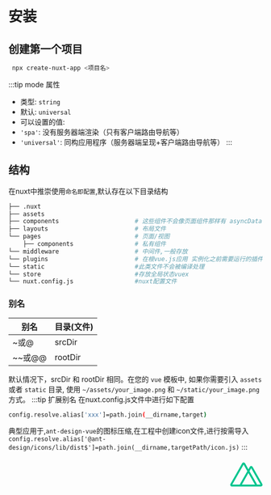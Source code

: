 # 安装
## 创建第一个项目
```sh
 npx create-nuxt-app <项目名>
```
:::tip mode 属性
- 类型: `string`
- 默认: `universal`
 - 可以设置的值:
 - `'spa'`: 没有服务器端渲染（只有客户端路由导航等）
 - `'universal'`: 同构应用程序（服务器端呈现+客户端路由导航等）
:::
## 结构
在nuxt中推崇使用`命名即配置`,默认存在以下目录结构
```bash
├── .nuxt
├── assets
├── components                     # 这些组件不会像页面组件那样有 asyncData 方法的特性
├── layouts                        # 布局文件
└── pages                          # 页面/视图
    ├── components                 # 私有组件 
└── middleware                     # 中间件,一般存放
└── plugins                        # 在根vue.js应用 实例化之前需要运行的插件,比如axios 
└── static                         #此类文件不会被编译处理
└── store                          #存放全局状态vuex
└── nuxt.config.js                 #nuxt配置文件
```
### 别名
|别名|目录(文件)|
|----|---------|
|~或@|srcDir|
|~~或@@|rootDir|
默认情况下，srcDir 和 rootDir 相同。在您的 `vue` 模板中, 如果你需要引入 `assets` 或者 `static` 目录, 使用 `~/assets/your_image.png` 和 `~/static/your_image.png`方式。
:::tip 扩展别名
在nuxt.config.js文件中进行如下配置
```sh
config.resolve.alias['xxx']=path.join(__dirname,target)
```
典型应用于,`ant-design-vue`的图标压缩,在工程中创建icon文件,进行按需导入
`config.resolve.alias['@ant-design/icons/lib/dist$']=path.join(__dirname,targetPath/icon.js)`
:::

<div style="text-align:right">
    <svg t="1639728372376" class="icon" viewBox="0 0 1024 1024" version="1.1" xmlns="http://www.w3.org/2000/svg" p-id="2079" width="64" height="64"><path d="M841.568 864.928l0.992-1.92c0.8-1.408 1.568-3.072 2.208-4.768l0.064-0.224 0.096-0.224a48.544 48.544 0 0 0 2.24-26.208l0.032 0.288 0.032 0.288a76.768 76.768 0 0 0-10.208-26.912l0.192 0.32 0.224 0.352-226.848-399.072-34.656-60.576-261.152 459.648a77.44 77.44 0 0 0-8.64 25.312l-0.064 0.448-0.032 0.48a53.632 53.632 0 0 0 3.552 30.752l-0.128-0.352-0.128-0.352c0.704 1.696 1.408 3.136 2.208 4.512l-0.096-0.16-0.096-0.16c6.816 11.744 21.344 25.696 53.344 25.696h422.304c6.688 0 39.456-1.376 54.624-27.168z m-265.696-397.472l207.328 364.704H368.64z m437.28 338.528l-299.36-527.36c-3.072-5.536-20.352-33.568-50.432-33.568-13.536 0-32.928 5.76-48.736 33.504l-38.688 67.84 34.432 60.576 53.344-94.368 296.16 519.68h-112.64a50.496 50.496 0 0 1-2.56 26.272l0.128-0.352 0.128-0.352c-0.736 2.08-1.568 3.84-2.528 5.536l0.096-0.16 0.096-0.16-0.992 1.92c-15.136 25.824-47.872 27.168-54.272 27.168h176.16c6.496 0 39.136-1.376 54.272-27.168 6.688-11.744 11.52-31.456-4.576-58.976zM311.648 866.432a35.2 35.2 0 0 1-1.824-3.648l-0.096-0.288-0.096-0.256a51.712 51.712 0 0 1-3.52-30.688l-0.064 0.32-0.032 0.288H64.064L423.712 199.328l118.048 207.52 34.208-60.576-102.912-181.28c-2.848-5.216-20.256-33.152-50.208-33.152-13.536 0-32.928 5.856-48.736 33.568L9.824 805.92c-3.072 5.536-18.144 34.656-3.2 60.448 6.816 11.744 21.344 25.696 53.344 25.696h305.12c-31.776 0-46.496-13.728-53.344-25.696z" fill="#00C58E" p-id="2080"></path></svg>
</div>